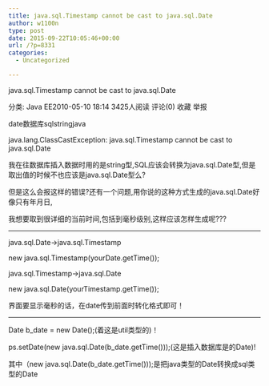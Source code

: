 ```yaml
---
title: java.sql.Timestamp cannot be cast to java.sql.Date
author: w1100n
type: post
date: 2015-09-22T10:05:46+00:00
url: /?p=8331
categories:
  - Uncategorized

---
```

java.sql.Timestamp cannot be cast to java.sql.Date
  
分类:  Java EE2010-05-10 18:14 3425人阅读 评论(0) 收藏 举报
  
date数据库sqlstringjava
  
java.lang.ClassCastException: java.sql.Timestamp cannot be cast to java.sql.Date
  
我在往数据库插入数据时用的是string型,SQL应该会转换为java.sql.Date型,但是取出值的时候不也应该是java.sql.Date型么?
  
但是这么会报这样的错误?还有一个问题,用你说的这种方式生成的java.sql.Date好像只有年月日,
  
我想要取到很详细的当前时间,包括到毫秒级别,这样应该怎样生成呢???
  
________________________________________________________
  
java.sql.Date->java.sql.Timestamp
  
new java.sql.Timestamp(yourDate.getTime());

java.sql.Timestamp->java.sql.Date
  
new java.sql.Date(yourTimestamp.getTime());

界面要显示毫秒的话，在date传到前面时转化格式即可！
  
__________________________________________________________________
  
Date b_date = new Date();(着这是util类型的)！

ps.setDate(new java.sql.Date(b_date.getTime()));(这是插入数据库是的Date)!

其中（new java.sql.Date(b_date.getTime()));是把java类型的Date转换成sql类型的Date
